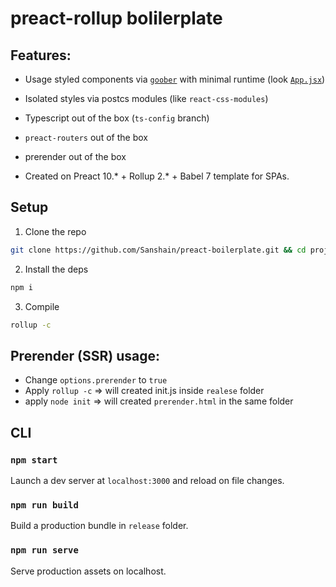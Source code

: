 # preact-rollup bolilerplate



## Features: 

- Usage styled components via [`goober`](https://www.npmjs.com/package/goober) with minimal runtime (look [`App.jsx`](https://github.com/Sanshain/preact-boilerplate/blob/main/source/App.jsx)) 
- Isolated styles via postcs modules (like `react-css-modules`)
- Typescript out of the box (`ts-config` branch)
- `preact-routers` out of the box
- prerender out of the box

- Created on Preact 10.* + Rollup 2.* + Babel 7 template for SPAs.

## Setup

1. Clone the repo
```sh
git clone https://github.com/Sanshain/preact-boilerplate.git && cd project-templates
```

2. Install the deps
```sh
npm i
```

3. Compile
```sh
rollup -c
```


## Prerender (SSR) usage:

- Change `options.prerender` to `true` 
- Apply `rollup -c` => will created init.js inside `realese` folder
- apply `node init` => will created `prerender.html` in the same folder


## CLI

### `npm start`

Launch a dev server at `localhost:3000` and reload on file changes.

### `npm run build`

Build a production bundle in `release` folder.

### `npm run serve`

Serve production assets on localhost.

